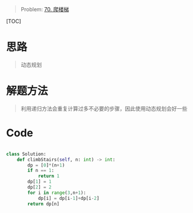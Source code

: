 > Problem: [70. 爬楼梯](https://leetcode.cn/problems/climbing-stairs/description/)

[TOC]

# 思路

> 动态规划

# 解题方法

> 利用递归方法会重复计算过多不必要的步骤，因此使用动态规划会好一些

# Code

```Python []

class Solution:
    def climbStairs(self, n: int) -> int:
        dp = [0]*(n+1)
        if n == 1:
            return 1
        dp[1] = 1
        dp[2] = 2
        for i in range(3,n+1):
            dp[i] = dp[i-1]+dp[i-2]
        return dp[n]
```

